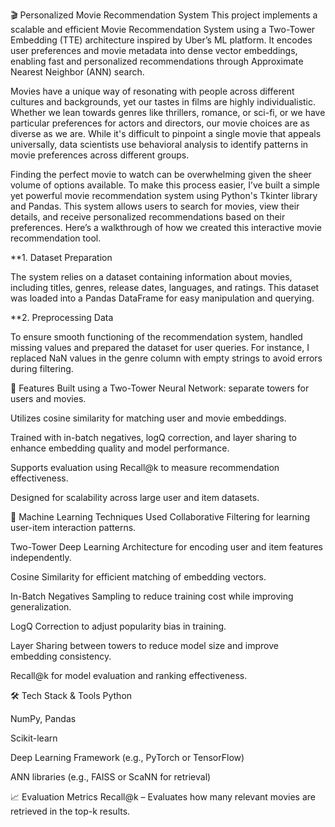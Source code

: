 

 🎬 Personalized Movie Recommendation System
This project implements a scalable and efficient Movie Recommendation System using a Two-Tower Embedding (TTE) architecture inspired by Uber’s ML platform. It encodes user preferences and movie metadata into dense vector embeddings, enabling fast and personalized recommendations through Approximate Nearest Neighbor (ANN) search.

Movies have a unique way of resonating with people across different cultures and backgrounds, yet our tastes in films are highly individualistic. Whether we lean towards genres like thrillers, romance, or sci-fi, or we have particular preferences for actors and directors, our movie choices are as diverse as we are. While it's difficult to pinpoint a single movie that appeals universally, data scientists use behavioral analysis to identify patterns in movie preferences across different groups.

Finding the perfect movie to watch can be overwhelming given the sheer volume of options available. To make this process easier, I’ve built a simple yet powerful movie recommendation system using Python's Tkinter library and Pandas. This system allows users to search for movies, view their details, and receive personalized recommendations based on their preferences. Here’s a walkthrough of how we created this interactive movie recommendation tool.

**1. Dataset Preparation

The system relies on a dataset containing information about movies, including titles, genres, release dates, languages, and ratings. This dataset was loaded into a Pandas DataFrame for easy manipulation and querying.

**2. Preprocessing Data

To ensure smooth functioning of the recommendation system, handled missing values and prepared the dataset for user queries. For instance, I replaced NaN values in the genre column with empty strings to avoid errors during filtering.

🚀 Features
Built using a Two-Tower Neural Network: separate towers for users and movies.

Utilizes cosine similarity for matching user and movie embeddings.

Trained with in-batch negatives, logQ correction, and layer sharing to enhance embedding quality and model performance.

Supports evaluation using Recall@k to measure recommendation effectiveness.

Designed for scalability across large user and item datasets.

🧠 Machine Learning Techniques Used
Collaborative Filtering for learning user-item interaction patterns.

Two-Tower Deep Learning Architecture for encoding user and item features independently.

Cosine Similarity for efficient matching of embedding vectors.

In-Batch Negatives Sampling to reduce training cost while improving generalization.

LogQ Correction to adjust popularity bias in training.

Layer Sharing between towers to reduce model size and improve embedding consistency.

Recall@k for model evaluation and ranking effectiveness.

🛠️ Tech Stack & Tools
Python

NumPy, Pandas

Scikit-learn

Deep Learning Framework (e.g., PyTorch or TensorFlow)

ANN libraries (e.g., FAISS or ScaNN for retrieval)

📈 Evaluation Metrics
Recall@k – Evaluates how many relevant movies are retrieved in the top-k results.
